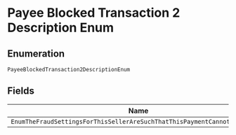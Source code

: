 
# Payee Blocked Transaction 2 Description Enum

## Enumeration

`PayeeBlockedTransaction2DescriptionEnum`

## Fields

| Name |
|  --- |
| `EnumTheFraudSettingsForThisSellerAreSuchThatThisPaymentCannotBeExecuted` |

